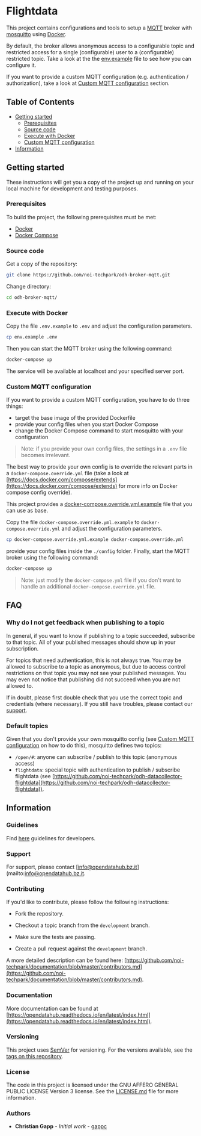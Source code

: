 # Flightdata

This project contains configurations and tools to setup a [MQTT](https://mqtt.org/) broker with [mosquitto](https://mosquitto.org/) using [Docker](https://www.docker.com/).

By default, the broker allows anonymous access to a configurable topic and restricted access for a single (configurable) user to a (configurable) restricted topic. Take a look at the  the [env.example](./env.example) file to see how you can configure it.

If you want to provide a custom MQTT configuration (e.g. authentication / authorization), take a look at [Custom MQTT configuration](#custom-mqtt-configuration) section.

## Table of Contents

- [Getting started](#getting-started)
  - [Prerequisites](#prerequisites)
  - [Source code](#source-code)
  - [Execute with Docker](#execute-with-docker)
  - [Custom MQTT configuration](#custom-mqtt-configuration)
- [Information](#configuration)

## Getting started

These instructions will get you a copy of the project up and running on your local machine for development and testing purposes.

### Prerequisites

To build the project, the following prerequisites must be met:

- [Docker](https://www.docker.com/)
- [Docker Compose](https://docs.docker.com/compose/)

### Source code

Get a copy of the repository:

```bash
git clone https://github.com/noi-techpark/odh-broker-mqtt.git
```

Change directory:

```bash
cd odh-broker-mqtt/
```

### Execute with Docker

Copy the file `.env.example` to `.env` and adjust the configuration parameters.

```bash
cp env.example .env
```

Then you can start the MQTT broker using the following command:

```bash
docker-compose up
```

The service will be available at localhost and your specified server port.

### Custom MQTT configuration

If you want to provide a custom MQTT configuration, you have to do three things:

- target the base image of the provided Dockerfile
- provide your config files when you start Docker Compose
- change the Docker Compose command to start mosquitto with your configuration

> Note: if you provide your own config files, the settings in a `.env` file becomes irrelevant.

The best way to provide your own config is to override the relevant parts in a `docker-compose.override.yml` file (take a look at [https://docs.docker.com/compose/extends](https://docs.docker.com/compose/extends) for more info on Docker compose config override).

This project provides a [docker-compose.override.yml.example](./docker-compose.override.yml.example) file that you can use as base.

Copy the file `docker-compose.override.yml.example` to `docker-compose.override.yml` and adjust the configuration parameters.

```bash
cp docker-compose.override.yml.example docker-compose.override.yml
```

provide your config files inside the `./config` folder. Finally, start the MQTT broker using the following command:

```bash
docker-compose up
```

> Note: just modify the `docker-compose.yml` file if you don't want to handle an additional `docker-compose.override.yml` file.

## FAQ

### Why do I not get feedback when publishing to a topic

In general, if you want to know if publishing to a topic succeeded, subscribe to that topic. All of your published messages should show up in your subscription.

For topics that need authentication, this is not always true. You may be allowed to subscribe to a topic as anonymous, but due to access control restrictions on that topic you may not see your published messages. You may even not notice that publishing did not succeed when you are not allowed to.

If in doubt, please first double check that you use the correct topic and credentials (where necessary). If you still have troubles, please contact our [support](#support).

### Default topics

Given that you don't provide your own mosquitto config (see [Custom MQTT configuration](#custom-mqtt-configuration) on how to do this), mosquitto defines two topics:

- `/open/#`: anyone can subscribe / publish to this topic (anonymous access)
- `flightdata`: special topic with authentication to publish / subscribe flightdata (see [https://github.com/noi-techpark/odh-datacollector-flightdata](https://github.com/noi-techpark/odh-datacollector-flightdata)).

## Information

### Guidelines

Find [here](https://opendatahub.readthedocs.io/en/latest/guidelines.html) guidelines for developers.

### Support

For support, please contact [info@opendatahub.bz.it](mailto:info@opendatahub.bz.it.

### Contributing

If you'd like to contribute, please follow the following instructions:

- Fork the repository.

- Checkout a topic branch from the `development` branch.

- Make sure the tests are passing.

- Create a pull request against the `development` branch.

A more detailed description can be found here: [https://github.com/noi-techpark/documentation/blob/master/contributors.md](https://github.com/noi-techpark/documentation/blob/master/contributors.md).

### Documentation

More documentation can be found at [https://opendatahub.readthedocs.io/en/latest/index.html](https://opendatahub.readthedocs.io/en/latest/index.html).

### Versioning

This project uses [SemVer](https://semver.org/) for versioning. For the versions available, see the [tags on this repository](https://github.com/noi-techpark/odh-broker-mqtt/tags).

### License

The code in this project is licensed under the GNU AFFERO GENERAL PUBLIC LICENSE Version 3 license. See the [LICENSE.md](LICENSE.md) file for more information.

### Authors

- **Christian Gapp** - *Initial work* - [gappc](https://github.com/gappc)
